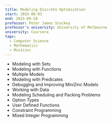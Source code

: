 ```yaml
---
title: Modeling Discrete Optimization
start: 2015-08-03
end: 2015-09-28
professor: Peter James Stuckey
professor's university: University of Melbourne
university: Coursera
tags:
  - Computer Science
  - Mathematics
  - Minizinc
---
```

- Modeling with Sets
- Modeling with Functions
- Multiple Models
- Modeling with Predicates
- Debugging and Improving MiniZinc Models
- Working with Data
- Modeling Scheduling and Packing Problems
- Option Types
- User Defined Functions
- Constraint Programming
- Mixed Integer Programming
